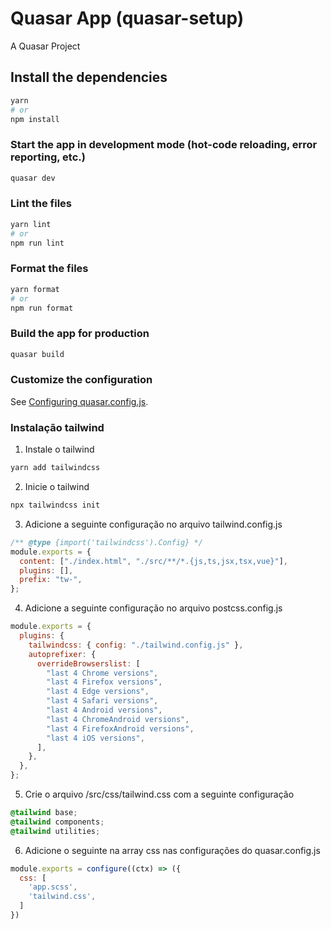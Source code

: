 # Quasar App (quasar-setup)

A Quasar Project

## Install the dependencies
```bash
yarn
# or
npm install
```

### Start the app in development mode (hot-code reloading, error reporting, etc.)
```bash
quasar dev
```


### Lint the files
```bash
yarn lint
# or
npm run lint
```


### Format the files
```bash
yarn format
# or
npm run format
```



### Build the app for production
```bash
quasar build
```

### Customize the configuration
See [Configuring quasar.config.js](https://v2.quasar.dev/quasar-cli-vite/quasar-config-js).

### Instalação tailwind

1. Instale o tailwind

```bash
yarn add tailwindcss
```

2. Inicie o tailwind

```bash
npx tailwindcss init
```

3. Adicione a seguinte configuração no arquivo tailwind.config.js

```js
/** @type {import('tailwindcss').Config} */
module.exports = {
  content: ["./index.html", "./src/**/*.{js,ts,jsx,tsx,vue}"],
  plugins: [],
  prefix: "tw-",
};
```

4. Adicione a seguinte configuração no arquivo postcss.config.js

```js
module.exports = {
  plugins: {
    tailwindcss: { config: "./tailwind.config.js" },
    autoprefixer: {
      overrideBrowserslist: [
        "last 4 Chrome versions",
        "last 4 Firefox versions",
        "last 4 Edge versions",
        "last 4 Safari versions",
        "last 4 Android versions",
        "last 4 ChromeAndroid versions",
        "last 4 FirefoxAndroid versions",
        "last 4 iOS versions",
      ],
    },
  },
};
```

5. Crie o arquivo /src/css/tailwind.css com a seguinte configuração

```css
@tailwind base;
@tailwind components;
@tailwind utilities;
```

6. Adicione o seguinte na array css nas configurações do quasar.config.js

```js
module.exports = configure((ctx) => ({
  css: [
    'app.scss',
    'tailwind.css',
  ]
})
```


